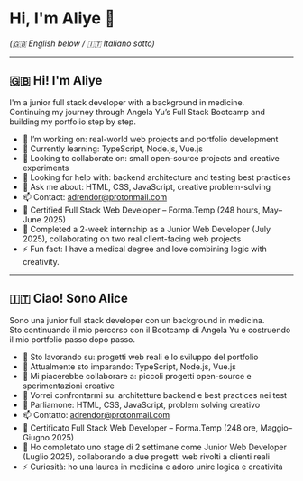 # Hi, I'm Aliye 👋  
*(🇬🇧 English below / 🇮🇹 Italiano sotto)*

---

## 🇬🇧 Hi! I'm Aliye  
I'm a junior full stack developer with a background in medicine.  
Continuing my journey through Angela Yu’s Full Stack Bootcamp and building my portfolio step by step.

- 🔭 I’m working on: real-world web projects and portfolio development  
- 🌱 Currently learning: TypeScript, Node.js, Vue.js  
- 👯 Looking to collaborate on: small open-source projects and creative experiments  
- 🤔 Looking for help with: backend architecture and testing best practices  
- 💬 Ask me about: HTML, CSS, JavaScript, creative problem-solving  
- 📫 Contact: adrendor@protonmail.com  
- 📜 Certified Full Stack Web Developer – Forma.Temp (248 hours, May–June 2025)  
- 🧪 Completed a 2-week internship as a Junior Web Developer (July 2025), collaborating on two real client-facing web projects  
- ⚡ Fun fact: I have a medical degree and love combining logic with creativity.  

---

## 🇮🇹 Ciao! Sono Alice  
Sono una junior full stack developer con un background in medicina.  
Sto continuando il mio percorso con il Bootcamp di Angela Yu e costruendo il mio portfolio passo dopo passo.

- 🔭 Sto lavorando su: progetti web reali e lo sviluppo del portfolio  
- 🌱 Attualmente sto imparando: TypeScript, Node.js, Vue.js  
- 👯 Mi piacerebbe collaborare a: piccoli progetti open-source e sperimentazioni creative  
- 🤔 Vorrei confrontarmi su: architetture backend e best practices nei test  
- 💬 Parliamone: HTML, CSS, JavaScript, problem solving creativo  
- 📫 Contatto: adrendor@protonmail.com  
- 📜 Certificato Full Stack Web Developer – Forma.Temp (248 ore, Maggio–Giugno 2025)  
- 🧪 Ho completato uno stage di 2 settimane come Junior Web Developer (Luglio 2025), collaborando a due progetti web rivolti a clienti reali  
- ⚡ Curiosità: ho una laurea in medicina e adoro unire logica e creatività
